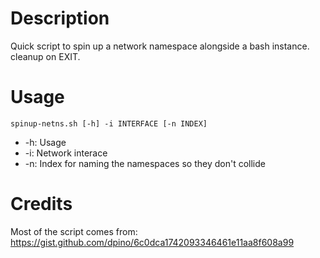 # Description
Quick script to spin up a network namespace alongside a bash instance. cleanup on EXIT.

# Usage
`spinup-netns.sh [-h] -i INTERFACE [-n INDEX]`

- -h: Usage
- -i: Network interace
- -n: Index for naming the namespaces so they don't collide

# Credits
Most of the script comes from:
https://gist.github.com/dpino/6c0dca1742093346461e11aa8f608a99
